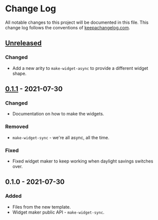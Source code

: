 # Change Log
All notable changes to this project will be documented in this file. This change log follows the conventions of [keepachangelog.com](http://keepachangelog.com/).

## [Unreleased]
### Changed
- Add a new arity to `make-widget-async` to provide a different widget shape.

## [0.1.1] - 2021-07-30
### Changed
- Documentation on how to make the widgets.

### Removed
- `make-widget-sync` - we're all async, all the time.

### Fixed
- Fixed widget maker to keep working when daylight savings switches over.

## 0.1.0 - 2021-07-30
### Added
- Files from the new template.
- Widget maker public API - `make-widget-sync`.

[Unreleased]: https://github.com/your-name/code-problems/compare/0.1.1...HEAD
[0.1.1]: https://github.com/your-name/code-problems/compare/0.1.0...0.1.1
